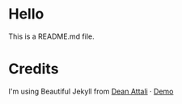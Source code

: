 # Hello

This is a README.md file.

# Credits

I'm using Beautiful Jekyll from [Dean Attali](https://deanattali.com) &middot; [Demo](https://beautifuljekyll.com/)

